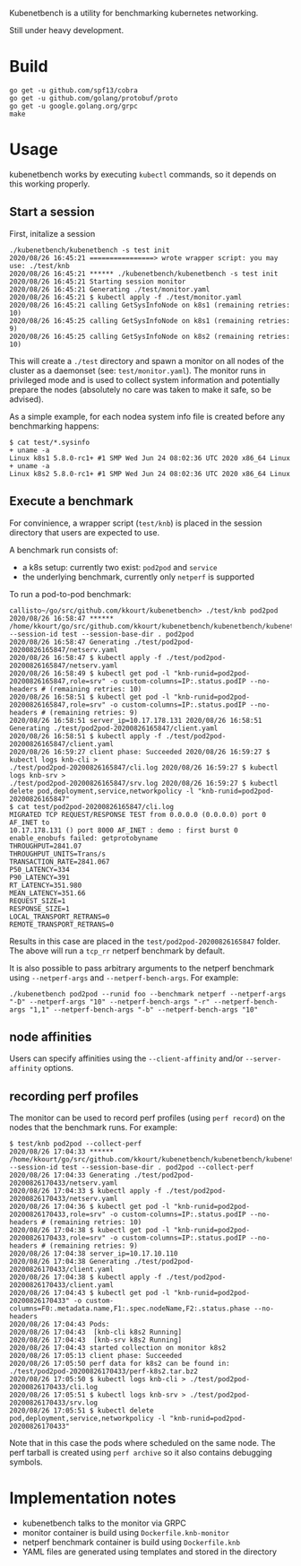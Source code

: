 
Kubenetbench is a utility for benchmarking kubernetes networking.

Still under heavy development.

# Build


```
go get -u github.com/spf13/cobra
go get -u github.com/golang/protobuf/proto
go get -u google.golang.org/grpc
make
```

# Usage

kubenetbench works by executing `kubectl` commands, so it depends on this
working properly.

## Start a session

First, initalize a session
```
./kubenetbench/kubenetbench -s test init
2020/08/26 16:45:21 ================> wrote wrapper script: you may use: ./test/knb
2020/08/26 16:45:21 ****** ./kubenetbench/kubenetbench -s test init
2020/08/26 16:45:21 Starting session monitor
2020/08/26 16:45:21 Generating ./test/monitor.yaml
2020/08/26 16:45:21 $ kubectl apply -f ./test/monitor.yaml
2020/08/26 16:45:21 calling GetSysInfoNode on k8s1 (remaining retries: 10)
2020/08/26 16:45:25 calling GetSysInfoNode on k8s1 (remaining retries: 9)
2020/08/26 16:45:25 calling GetSysInfoNode on k8s2 (remaining retries: 10)
```

This will create a `./test` directory and spawn a monitor on all nodes of the
cluster as a daemonset (see: `test/monitor.yaml`). The monitor runs in
privileged mode and is used to collect system information and  potentially
prepare the nodes (absolutely no care was taken to make it safe, so be advised).

As a simple example, for each nodea system info file is created before any
benchmarking happens:

```
$ cat test/*.sysinfo
+ uname -a
Linux k8s1 5.8.0-rc1+ #1 SMP Wed Jun 24 08:02:36 UTC 2020 x86_64 Linux
+ uname -a
Linux k8s2 5.8.0-rc1+ #1 SMP Wed Jun 24 08:02:36 UTC 2020 x86_64 Linux
```

## Execute a benchmark

For convinience, a wrapper script (`test/knb`) is placed in the session
directory that users are expected to use.

A benchmark run consists of:
 * a k8s setup: currently two exist: `pod2pod` and `service`
 * the underlying benchmark, currently only `netperf` is supported

To run a pod-to-pod benchmark:

```
callisto~/go/src/github.com/kkourt/kubenetbench> ./test/knb pod2pod
2020/08/26 16:58:47 ****** /home/kkourt/go/src/github.com/kkourt/kubenetbench/kubenetbench/kubenetbench --session-id test --session-base-dir . pod2pod
2020/08/26 16:58:47 Generating ./test/pod2pod-20200826165847/netserv.yaml
2020/08/26 16:58:47 $ kubectl apply -f ./test/pod2pod-20200826165847/netserv.yaml
2020/08/26 16:58:49 $ kubectl get pod -l "knb-runid=pod2pod-20200826165847,role=srv" -o custom-columns=IP:.status.podIP --no-headers # (remaining retries: 10)
2020/08/26 16:58:51 $ kubectl get pod -l "knb-runid=pod2pod-20200826165847,role=srv" -o custom-columns=IP:.status.podIP --no-headers # (remaining retries: 9)
2020/08/26 16:58:51 server_ip=10.17.178.131 2020/08/26 16:58:51 Generating ./test/pod2pod-20200826165847/client.yaml
2020/08/26 16:58:51 $ kubectl apply -f ./test/pod2pod-20200826165847/client.yaml
2020/08/26 16:59:27 client phase: Succeeded 2020/08/26 16:59:27 $ kubectl logs knb-cli >
./test/pod2pod-20200826165847/cli.log 2020/08/26 16:59:27 $ kubectl logs knb-srv >
./test/pod2pod-20200826165847/srv.log 2020/08/26 16:59:27 $ kubectl delete pod,deployment,service,networkpolicy -l "knb-runid=pod2pod-20200826165847"
$ cat test/pod2pod-20200826165847/cli.log
MIGRATED TCP REQUEST/RESPONSE TEST from 0.0.0.0 (0.0.0.0) port 0 AF_INET to
10.17.178.131 () port 8000 AF_INET : demo : first burst 0
enable_enobufs failed: getprotobyname
THROUGHPUT=2841.07
THROUGHPUT_UNITS=Trans/s
TRANSACTION_RATE=2841.067
P50_LATENCY=334
P90_LATENCY=391
RT_LATENCY=351.980
MEAN_LATENCY=351.66
REQUEST_SIZE=1
RESPONSE_SIZE=1
LOCAL_TRANSPORT_RETRANS=0
REMOTE_TRANSPORT_RETRANS=0
```

Results in this case are placed in the `test/pod2pod-20200826165847` folder. The
above will run a `tcp_rr` netperf benchmark by default.

It is also possible to pass arbitrary arguments to the netperf benchmark using
`--netperf-args` and `--netperf-bench-args`. For example:
```
./kubenetbench pod2pod --runid foo --benchmark netperf --netperf-args "-D" --netperf-args "10" --netperf-bench-args "-r" --netperf-bench-args "1,1" --netperf-bench-args "-b" --netperf-bench-args "10"
```

## node affinities

Users can specify affinities using the `--client-affinity` and/or
`--server-affinity` options.

## recording perf profiles

The monitor can be used to record perf profiles (using `perf record`) on the
nodes that the benchmark runs. For example:


```
$ test/knb pod2pod --collect-perf
2020/08/26 17:04:33 ****** /home/kkourt/go/src/github.com/kkourt/kubenetbench/kubenetbench/kubenetbench --session-id test --session-base-dir . pod2pod --collect-perf
2020/08/26 17:04:33 Generating ./test/pod2pod-20200826170433/netserv.yaml
2020/08/26 17:04:33 $ kubectl apply -f ./test/pod2pod-20200826170433/netserv.yaml
2020/08/26 17:04:36 $ kubectl get pod -l "knb-runid=pod2pod-20200826170433,role=srv" -o custom-columns=IP:.status.podIP --no-headers # (remaining retries: 10)
2020/08/26 17:04:38 $ kubectl get pod -l "knb-runid=pod2pod-20200826170433,role=srv" -o custom-columns=IP:.status.podIP --no-headers # (remaining retries: 9)
2020/08/26 17:04:38 server_ip=10.17.10.110
2020/08/26 17:04:38 Generating ./test/pod2pod-20200826170433/client.yaml
2020/08/26 17:04:38 $ kubectl apply -f ./test/pod2pod-20200826170433/client.yaml
2020/08/26 17:04:43 $ kubectl get pod -l "knb-runid=pod2pod-20200826170433" -o custom-columns=F0:.metadata.name,F1:.spec.nodeName,F2:.status.phase --no-headers
2020/08/26 17:04:43 Pods:
2020/08/26 17:04:43  [knb-cli k8s2 Running]
2020/08/26 17:04:43  [knb-srv k8s2 Running]
2020/08/26 17:04:43 started collection on monitor k8s2
2020/08/26 17:05:13 client phase: Succeeded
2020/08/26 17:05:50 perf data for k8s2 can be found in: ./test/pod2pod-20200826170433/perf-k8s2.tar.bz2
2020/08/26 17:05:50 $ kubectl logs knb-cli > ./test/pod2pod-20200826170433/cli.log
2020/08/26 17:05:51 $ kubectl logs knb-srv > ./test/pod2pod-20200826170433/srv.log
2020/08/26 17:05:51 $ kubectl delete pod,deployment,service,networkpolicy -l "knb-runid=pod2pod-20200826170433"
```

Note that in this case the pods where scheduled on the same node. The perf
tarball is created using `perf archive` so it also contains debugging symbols.

# Implementation notes

* kubenetbench talks to the monitor via GRPC
* monitor container is build using `Dockerfile.knb-monitor`
* netperf benchmark container is build using `Dockerfile.knb`
* YAML files are generated using templates and stored in the directory

